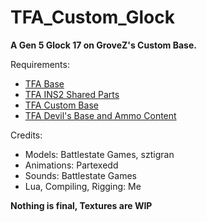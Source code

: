 # TFA_Custom_Glock

**A Gen 5 Glock 17 on GroveZ's Custom Base.**

Requirements:

- [TFA Base](https://steamcommunity.com/workshop/filedetails/?id=415143062)
- [TFA INS2 Shared Parts](https://steamcommunity.com/workshop/filedetails/?id=866368346)
- [TFA Custom Base](https://github.com/GroveZ45/TFA-Custom-Base)
- [TFA Devil's Base and Ammo Content](https://steamcommunity.com/sharedfiles/filedetails/?id=2812148305)

Credits:

- Models: Battlestate Games, sztigran
- Animations: Partexedd
- Sounds: Battlestate Games
- Lua, Compiling, Rigging: Me

**Nothing is final, Textures are WIP**
